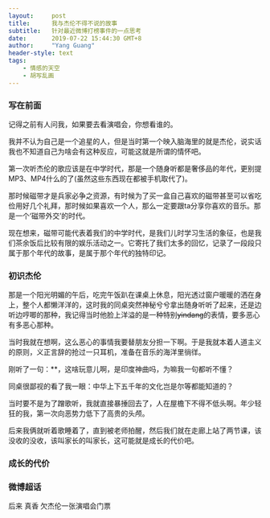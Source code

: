 ```yaml
---
layout:     post
title:      我与杰伦不得不说的故事
subtitle:   针对最近微博打榜事件的一点思考
date:       2019-07-22 15:44:30 GMT+8
author:     "Yang Guang"
header-style: text
tags:
    - 情感的天空
    - 胡写乱画
---
```


### 写在前面

记得之前有人问我，如果要去看演唱会，你想看谁的。

我并不认为自己是一个追星的人，但是当时第一个映入脑海里的就是杰伦，说实话我也不知道自己为啥会有这种反应，可能这就是所谓的情怀吧。

第一次听杰伦的歌应该是在中学时代，那是一个随身听都是奢侈品的年代，更别提MP3、MP4什么的了(虽然这些东西现在都被手机取代了)。

那时候磁带才是兵家必争之资源，有时候为了买一盒自己喜欢的磁带甚至可以省吃俭用好几个礼拜，那时候如果喜欢一个人，那么一定要跟ta分享你喜欢的音乐。那是一个‘磁带外交’的时代。

现在想来，磁带可能代表着我们的中学时代，是我们儿时学习生活的象征，也是我们茶余饭后比较有限的娱乐活动之一。它寄托了我们太多的回忆，记录了一段段只属于那个年代的故事，是属于那个年代的独特印记。

### 初识杰伦

那是一个阳光明媚的午后，吃完午饭趴在课桌上休息，阳光透过窗户暖暖的洒在身上，整个人都懒洋洋的，这时我的同桌突然神秘兮兮拿出随身听听了起来，还是边听边哼唧的那种，我记得当时他脸上洋溢的是一种特别~~yindang~~的表情，要多恶心有多恶心那种。

当时我就在想啊，这么恶心的事情我要替朋友分担一下啊。于是我就本着人道主义的原则，义正言辞的抢过一只耳机，准备在音乐的海洋里徜徉。

刚听了一句：**，这啥玩意儿啊，是印度神曲吗，为嘛我一句都听不懂？

同桌很鄙视的看了我一眼：中华上下五千年的文化岂是尔等都能知道的？

当时要不是为了蹭歌听，我就直接暴捶回去了，人在屋檐下不得不低头啊。年少轻狂的我，第一次向恶势力低下了高贵的头颅。

后来我俩就听着歌睡着了，直到被老师拍醒，然后我们就在走廊上站了两节课，该没收的没收，该叫家长的叫家长，这可能就是成长的代价吧。

### 成长的代价



### 微博超话

后来
真香
欠杰伦一张演唱会门票